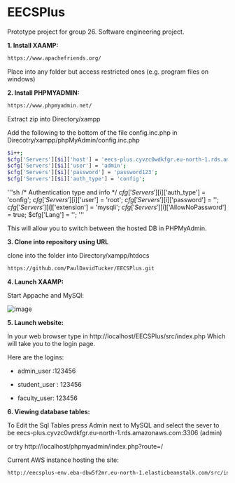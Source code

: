# EECSPlus
Prototype project for group 26. Software engineering project.



**1. Install XAAMP:**
```sh
https://www.apachefriends.org/
```

Place into any folder but access restricted ones (e.g. program files on windows)

**2. Install PHPMYADMIN:**

```sh
https://www.phpmyadmin.net/
```

Extract zip into  Directory/xampp

Add the  following to the bottom of the file config.inc.php in   Direcotry/xampp/phpMyAdmin/config.inc.php

```sh
$i++;
$cfg['Servers'][$i]['host'] = 'eecs-plus.cyvzc0wdkfgr.eu-north-1.rds.amazonaws.com:3306'; 
$cfg['Servers'][$i]['user'] = 'admin';   
$cfg['Servers'][$i]['password'] = 'password123';  
$cfg['Servers'][$i]['auth_type'] = 'config';      
```

'''sh
/* Authentication type and info */
$cfg['Servers'][$i]['auth_type'] = 'config';
$cfg['Servers'][$i]['user'] = 'root';
$cfg['Servers'][$i]['password'] = '';
$cfg['Servers'][$i]['extension'] = 'mysqli';
$cfg['Servers'][$i]['AllowNoPassword'] = true;
$cfg['Lang'] = '';
'''

This will allow you to switch between the hosted DB in PHPMyAdmin.

**3. Clone into repository using URL**


clone into the folder  into  Directory/xampp/htdocs
```sh
https://github.com/PaulDavidTucker/EECSPlus.git
```

**4. Launch XAAMP:**

Start Appache and MySQl:

![image](https://user-images.githubusercontent.com/94861347/229575661-09177288-2162-4afd-accb-44c5c5ac31a6.png)


**5. Launch website:**

In your web browser type in http://localhost/EECSPlus/src/index.php  Which will take you to the login page.

Here are the logins: 

* admin_user :123456

* student_user : 123456

* faculty_user: 123456
 

**6. Viewing database tables:**

To Edit the Sql Tables press Admin next to MySQL and select the sever to be  eecs-plus.cyvzc0wdkfgr.eu-north-1.rds.amazonaws.com:3306  (admin)
 
 or try http://localhost/phpmyadmin/index.php?route=/

Current AWS instance hosting the site:

```sh
http://eecsplus-env.eba-dbw5f2mr.eu-north-1.elasticbeanstalk.com/src/index.php
```
